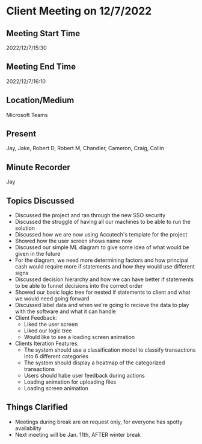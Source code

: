 # Client Meeting on 12/7/2022

## Meeting Start Time

2022/12/7/15:30

## Meeting End Time

2022/12/7/16:10

## Location/Medium

Microsoft Teams

## Present

Jay, Jake, Robert D, Robert M, Chandler, Cameron, Craig, Collin

## Minute Recorder

Jay

## Topics Discussed

* Discussed the project and ran through the new SSO security
* Discussed the struggle of having all our machines to be able to run the solution
* Discussed how we are now using Accutech's template for the project
* Showed how the user screen shows name now
* Discussed our simple ML diagram to give some idea of what would be given in the future
* For the diagram, we need more determining factors and how principal cash would require more if statements and how they would use different signs
* Discussed decision hierarchy and how we can have better if statements to be able to funnel decisions into the correct order
* Showed our basic logic tree for nested if statements to client and what we would need going forward
* Discussed label data and when we're going to recieve the data to play with the software and what it can handle
* Client Feedback:
    * Liked the user screen
    * Liked our logic tree
    * Would like to see a loading screen animation
* Clients Iteration Features:
    * The system should use a classification model to classify transactions into 6 different categories
    * The system should display a heatmap of the categorized transactions
    * Users should habe user feedback during actions
    * Loading animation for uploading files
    * Loading screen animation

## Things Clarified

* Meetings during break are on request only, for everyone has spotty availability
* Next meeting will be Jan. 11th, AFTER winter break

